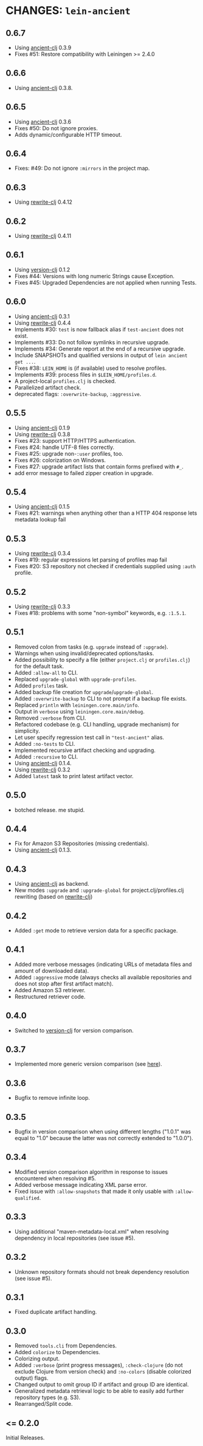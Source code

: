 # CHANGES: `lein-ancient`

## 0.6.7

- Using [ancient-clj][ancient-clj] 0.3.9
- Fixes #51: Restore compatibility with Leiningen >= 2.4.0

## 0.6.6

- Using [ancient-clj][ancient-clj] 0.3.8.

## 0.6.5

- Using [ancient-clj][ancient-clj] 0.3.6
- Fixes #50: Do not ignore proxies.
- Adds dynamic/configurable HTTP timeout.

## 0.6.4

- Fixes: #49: Do not ignore `:mirrors` in the project map.

## 0.6.3

- Using [rewrite-clj][rewrite-clj] 0.4.12

## 0.6.2

- Using [rewrite-clj][rewrite-clj] 0.4.11

## 0.6.1

- Using [version-clj][version-clj] 0.1.2
- Fixes #44: Versions with long numeric Strings cause Exception.
- Fixes #45: Upgraded Dependencies are not applied when running Tests.

## 0.6.0

- Using [ancient-clj][ancient-clj] 0.3.1
- Using [rewrite-clj][rewrite-clj] 0.4.4
- Implements #30: `test` is now fallback alias if `test-ancient` does not exist.
- Implements #33: Do not follow symlinks in recursive upgrade.
- Implements #34: Generate report at the end of a recursive upgrade.
- Include SNAPSHOTs and qualified versions in output of `lein ancient get ...`.
- Fixes #38: `LEIN_HOME` is (if available) used to resolve profiles.
- Implements #39: process files in `$LEIN_HOME/profiles.d`.
- A project-local `profiles.clj` is checked.
- Parallelized artifact check.
- deprecated flags: `:overwrite-backup`, `:aggressive`.

## 0.5.5

- Using [ancient-clj][ancient-clj] 0.1.9
- Using [rewrite-clj][rewrite-clj] 0.3.8
- Fixes #23: support HTTP/HTTPS authentication.
- Fixes #24: handle UTF-8 files correctly.
- Fixes #25: upgrade non-`:user` profiles, too.
- Fixes #26: colorization on Windows.
- Fixes #27: upgrade artifact lists that contain forms prefixed with `#_`.
- add error message to failed zipper creation in upgrade.

## 0.5.4

- Using [ancient-clj][ancient-clj] 0.1.5
- Fixes #21: warnings when anything other than a HTTP 404 response lets metadata lookup fail

## 0.5.3

- Using [rewrite-clj][rewrite-clj] 0.3.4
- Fixes #19: regular expressions let parsing of profiles map fail
- Fixes #20: S3 repository not checked if credentials supplied using `:auth` profile.

## 0.5.2

- Using [rewrite-clj][rewrite-clj] 0.3.3
- Fixes #18: problems with some "non-symbol" keywords, e.g. `:1.5.1`.

## 0.5.1

- Removed colon from tasks (e.g. `upgrade` instead of `:upgrade`).
- Warnings when using invalid/deprecated options/tasks.
- Added possibility to specify a file (either `project.clj` or `profiles.clj`) for the default task.
- Added `:allow-all` to CLI.
- Replaced `upgrade-global` with `upgrade-profiles`.
- Added `profiles` task.
- Added backup file creation for `upgrade`/`upgrade-global`.
- Added `:overwrite-backup` to CLI to not prompt if a backup file exists.
- Replaced `println` with `leiningen.core.main/info`.
- Output in `verbose` using `leiningen.core.main/debug`.
- Removed `:verbose` from CLI.
- Refactored codebase (e.g. CLI handling, upgrade mechanism) for simplicity.
- Let user specify regression test call in `"test-ancient"` alias.
- Added `:no-tests` to CLI.
- Implemented recursive artifact checking and upgrading.
- Added `:recursive` to CLI.
- Using [ancient-clj][ancient-clj] 0.1.4.
- Using [rewrite-clj][rewrite-clj] 0.3.2
- Added `latest` task to print latest artifact vector.

## 0.5.0

- botched release. me stupid.

## 0.4.4

- Fix for Amazon S3 Repositories (missing credentials).
- Using [ancient-clj][ancient-clj] 0.1.3.

## 0.4.3

- Using [ancient-clj][ancient-clj] as backend.
- New modes `:upgrade` and `:upgrade-global` for project.clj/profiles.clj rewriting
  (based on [rewrite-clj][rewrite-clj])

## 0.4.2

- Added `:get` mode to retrieve version data for a specific package.

## 0.4.1

- Added more verbose messages (indicating URLs of metadata files and amount of downloaded data).
- Added `:aggressive` mode (always checks all available repositories and does not stop after first
  artifact match).
- Added Amazon S3 retriever.
- Restructured retriever code.

## 0.4.0

- Switched to [version-clj][version-clj] for version comparison.

## 0.3.7

- Implemented more generic version comparison (see [here](http://docs.codehaus.org/display/MAVEN/Versioning)).

## 0.3.6

- Bugfix to remove infinite loop.

## 0.3.5

- Bugfix in version comparison when using different lengths ("1.0.1" was equal to "1.0" because
  the latter was not correctly extended to "1.0.0").

## 0.3.4

- Modified version comparison algorithm in response to issues encountered when resolving #5.
- Added verbose message indicating XML parse error.
- Fixed issue with `:allow-snapshots` that made it only usable with `:allow-qualified`.

## 0.3.3

- Using additional "maven-metadata-local.xml" when resolving dependency in local repositories
  (see issue #5).

## 0.3.2

- Unknown repository formats should not break dependency resolution (see issue #5).

## 0.3.1

- Fixed duplicate artifact handling.

## 0.3.0

- Removed `tools.cli` from Dependencies.
- Added `colorize` to Dependencies.
- Colorizing output.
- Added `:verbose` (print progress messages), `:check-clojure` (do not exclude Clojure from version check)
  and `:no-colors` (disable colorized output) flags.
- Changed output to omit group ID if artifact and group ID are identical.
- Generalized metadata retrieval logic to be able to easily add further repository types (e.g. S3).
- Rearranged/Split code.

## <= 0.2.0

Initial Releases.

[ancient-clj]: https://github.com/xsc/ancient-clj
[rewrite-clj]: https://github.com/xsc/rewrite-clj
[version-clj]: https://github.com/xsc/version-clj
